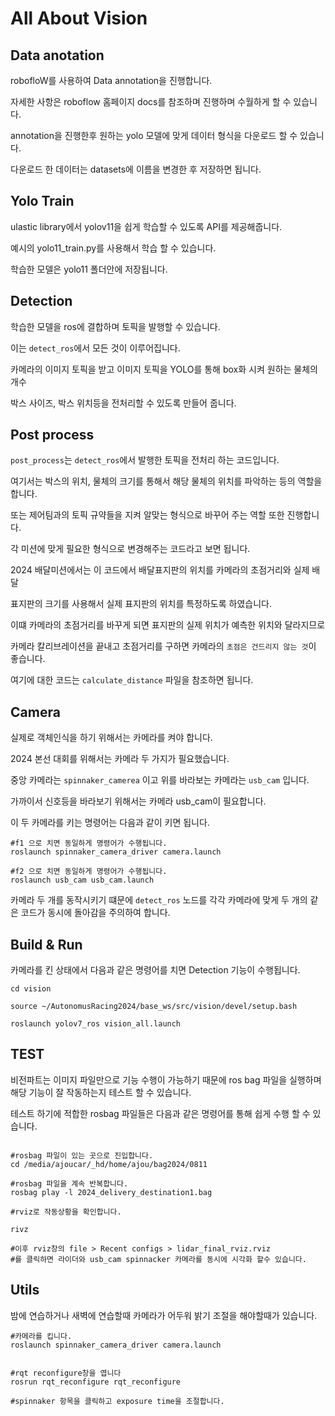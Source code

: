 # All About Vision


## Data anotation 


robofloW를 사용하여 Data annotation을 진행합니다. 

자세한 사항은 roboflow 홈페이지 docs를 참조하며 진행하며 수월하게 할 수 있습니다.

annotation을 진행한후 원하는 yolo 모델에 맞게 데이터 형식을 다운로드 할 수 있습니다.

다운로드 한 데이터는 datasets에 이름을 변경한 후 저장하면 됩니다.


## Yolo Train

ulastic library에서 yolov11을 쉽게 학습할 수 있도록 API를 제공해줍니다.

예시의  yolo11_train.py를 사용해서 학습 할 수 있습니다. 

학습한 모델은 yolo11 폴더안에 저장됩니다.


## Detection 

학습한 모델을 ros에 결합하며 토픽을 발행할 수 있습니다. 

이는 `detect_ros`에서 모든 것이 이루어집니다. 

카메라의 이미지 토픽을 받고 이미지 토픽을 YOLO를 통해 box화 시켜 원하는 물체의 개수 

박스 사이즈, 박스 위치등을 전처리할 수 있도록 만들어 줍니다.


## Post process

`post_process`는 `detect_ros`에서 발행한 토픽을 전처리 하는 코드입니다. 

여기서는 박스의 위치, 물체의 크기를 통해서 해당 물체의 위치를 파악하는 등의 역할을 합니다.

또는 제어팀과의 토픽 규약들을 지켜 알맞는 형식으로 바꾸어 주는 역할 또한 진행합니다.

각 미션에 맞게 필요한 형식으로 변경해주는 코드라고 보면 됩니다.

2024 배달미션에서는 이 코드에서 배달표지판의 위치를 카메라의 초점거리와 실제 배달 

표지판의 크기를 사용해서 실제 표지판의 위치를 특정하도록 하였습니다. 

이떄 카메라의 초점거리를 바꾸게 되면 표지판의 실제 위치가 예측한 위치와 달라지므로 

카메라 칼리브레이션을 끝내고 초점거리를 구하면 카메라의 `초점은 건드리지 않는 것`이 좋습니다. 

여기에 대한 코드는 `calculate_distance` 파일을 참조하면 됩니다.  


## Camera


실제로 객체인식을 하기 위해서는 카메라를 켜야 합니다.

2024 본선 대회를 위해서는 카메라 두 가지가 필요했습니다.

중앙 카메라는 `spinnaker_camerea` 이고 위를 바라보는 카메라는 `usb_cam` 입니다.

가까이서 신호등을 바라보기 위해서는 카메라 usb_cam이 필요합니다. 

이 두 카메라를 키는 명령어는 다음과 같이 키면 됩니다.

```
#f1 으로 치면 동일하게 명령어가 수행됩니다.
roslaunch spinnaker_camera_driver camera.launch

#f2 으로 치면 동일하게 명령어가 수행됩니다.
roslaunch usb_cam usb_cam.launch

```

카메라 두 개를 동작시키기 떄문에 `detect_ros` 노드를 각각 카메라에 맞게 두 개의 같은 코드가 동시에 돌아감을 주의하여 합니다.


## Build & Run

카메라를 킨 상태에서 다음과 같은 명령어를 치면 Detection 기능이 수행됩니다.

```
cd vision

source ~/AutonomusRacing2024/base_ws/src/vision/devel/setup.bash

roslaunch yolov7_ros vision_all.launch

```

## TEST

비전파트는 이미지 파일만으로 기능 수행이 가능하기 때문에 ros bag 파일을 실행하며 해당 기능이 잘 작동하는지 테스트 할 수 있습니다.

테스트 하기에 적합한 rosbag 파일들은 다음과 같은 명령어를 통해 쉽게 수행 할 수 있습니다.

```

#rosbag 파일이 있는 곳으로 진입합니다.
cd /media/ajoucar/_hd/home/ajou/bag2024/0811

#rosbag 파일을 계속 반복합니다.
rosbag play -l 2024_delivery_destination1.bag 

#rviz로 작동상황을 확인합니다.

rivz

#이후 rviz창의 file > Recent configs > lidar_final_rviz.rviz 
#를 클릭하면 라이더와 usb_cam spinnacker 카메라를 동시에 시각화 할수 있습니다.
```


## Utils

밤에 연습하거나 새벽에 연습할때 카메라가 어두워 밝기 조절을 해야할때가 있습니다. 

```
#카메라를 킵니다.
roslaunch spinnaker_camera_driver camera.launch


#rqt reconfigure창을 엽니다
rosrun rqt_reconfigure rqt_reconfigure

#spinnaker 항목을 클릭하고 exposure time을 조절합니다.

```
